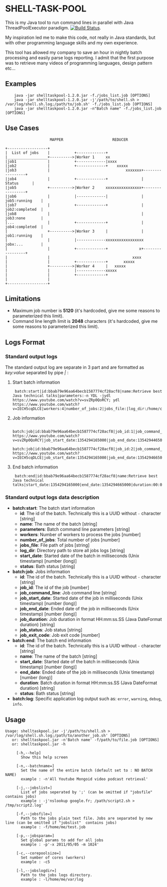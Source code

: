 # SHELL-TASK-POOL
This is my Java tool to run command lines in parallel with Java ThreadPoolExecutor paradigm. [![Build Status](https://secure.travis-ci.org/fenicks/shell-task-pool.png?branch=master)](http://travis-ci.org/fenicks/shell-task-pool).

My inspiration led me to make this code, not really in Java standards, but with other programming language skills and my own experience.

This tool has allowed my company to save an hour in nightly batch processing and easily parse logs reporting.
I admit that the first purpose was to retrieve many videos of programming languages, design pattern etc...

## Examples

        java -jar shelltaskpool-1.2.0.jar -f./jobs_list.job [OPTIONS]
        java -jar shelltaskpool-1.2.0.jar -j'/path/to/shell.sh > /var/log/shell.sh.log;/path/to/job.sh' -f./jobs_list.job [OPTIONS]
        java -jar shelltaskpool-1.2.0.jar -n"Batch name" -f./jobs_list.job [OPTIONS]

## Use Cases

                        MAPPER                      REDUCER

    +------------------+
    |  List of jobs    |           +-------------+
    |__________________+---------->|Worker 1     xx
    |job1              |           +-------------|xxxx
    |job2              |           +-------------+    xxxxx
    |job3              |                                  xxxxxxx+-----------------+
    |job4              |           +-------------+               |     Status      |
    |job5              +---------->|Worker 2     xxxxxxxxxxxxxxxx+-----------------+
    |job6              |           |-------------|               | job5:running    |
    |job7              |           +-------------+               | job2:completed  |
    |job8              |                                         | job3:none       |
    |...               |           +-------------+               | job4:completed  |
    |                  +---------->|Worker 3     |               | job1:running    |
    |                  |           |-------------xxxxxxxxxxxxxxxxx jobx:...        |
    |                  |           +-------------+              x+-----------------+
    |                  |                                     xxxx
    |                  |           +-------------+       xxxxx
    |                  +---------->|Worker 4     |   xxxxx
    |                  |           |-------------xxxxx
    |                  |           +-------------+
    |                  |
    +------------------+

## Limitations
* Maximum job number is **5120** (it's hardcoded, give me some reasons to parameterized this limit).
* Command line length limit is **2048** characters (it's hardcoded, give me some reasons to parameterized this limit).

## Logs Format
### Standard output logs
The standard output log are separate in 3 part and are formatted as *key:value* separated by pipe *|* :

1. Start batch information

        batch:start|id:bbab79e96aa64becb1587774cf28acf8|name:Retrieve best Java technical talks|parameters:-n YDL -jydl https://www.youtube.com/watch?v=svZRp0QoRCY; ydl https://www.youtube.com/watch?v=IECH5cqDLCE|workers:4|number_of_jobs:2|jobs_file:|log_dir:/home/christian/tmp/log|start_date:1354294165000|status:STARTED

2. Job information

        batch:job|id:bbab79e96aa64becb1587774cf28acf8|job_id:1|job_command_line:ydl https://www.youtube.com/watch?v=svZRp0QoRCY|job_start_date:1354294165000|job_end_date:1354294465000|job_duration:00:05:00.000|job_status:COMPLETED|job_exit_code:0
        batch:job|id:bbab79e96aa64becb1587774cf28acf8|job_id:2|job_command_line:ydl https://www.youtube.com/watch?v=IECH5cqDLCE|job_start_date:1354294165000|job_end_date:1354294665000|job_duration:00:08:20.000|job_status:COMPLETED|job_exit_code:0

3. End batch information

        batch:end|id:bbab79e96aa64becb1587774cf28acf8|name:Retrieve best Java technical talks|start_date:1354294165000|end_date:1354294665000|duration:00:08:20.000|status:COMPLETED

### Standard output logs data description

* **batch:start**: The batch start information
    * **id**: The id of the batch. Technically this is a UUID without `-` character [string]
    * **name**: The name of the batch [string]
    * **parameters**: Batch command line parameters [string]
    * **workers**: Number of workers to process the jobs [number]
    * **number\_of\_jobs**: Total number of jobs [number]
    * **jobs\_file**: File path of jobs [string]
    * **log\_dir**: Directory path to store all jobs logs [string]
    * **start\_date**: Started date of the batch in milliseconds (Unix timestamp) [number (long)]
    * **status**: Bath status [string]
* **batch:job**: Jobs information
    * **id**: The id of the batch. Technically this is a UUID without `-` character [string]
    * **job\_id**: The id of the job [number]
    * **job\_command\_line**: Job command line [string]
    * **job\_start\_date**: Started date of the job in milliseconds (Unix timestamp) [number (long)]
    * **job\_end\_date**: Ended date of the job in milliseconds (Unix timestamp) [number (long)]
    * **job\_duration**: Job duration in format HH:mm:ss.SS (Java DateFormat duration) [string]
    * **job\_status**: Job status [string]
    * **job\_exit\_code**: Job exit code [number]
* **batch:end**: The batch end information
    * **id**: The id of the batch. Technically this is a UUID without `-` character [string]
    * **name**: The name of the batch [string]
    * **start\_date**: Started date of the batch in milliseconds (Unix timestamp) [number (long)]
    * **end\_date**: Ended date of the job in milliseconds (Unix timestamp) [number (long)]
    * **duration**: Batch duration in format HH:mm:ss.SS (Java DateFormat duration) [string]
    * **status**: Bath status [string]
* **batch:log**: Specific application log output such as: `error`, `warning`, `debug`, `info`.

## Usage

    Usage: shelltaskpool.jar -j'/path/to/shell.sh > /var/log/shell.sh.log;/path/to/another_job.sh' [OPTIONS]
       or: shelltaskpool.jar -n'Batch name' -f/path/to/file.job [OPTIONS]
       or: shelltaskpool.jar -h

         [-h,--help]
       	   Show this help screen

         [-n,--batchname=]
       	   Set the name of the entire batch (default set to : NO BATCH NAME)
       	   example : -n'All Youtube Mongoid video podcast retrieval'

         [-j,--jobslist=]
       	   List of jobs seperated by ';' (can be omitted if "jobsfile"  contains jobs)
       	   example : -j'nslookup google.fr; /path/script2.sh > /tmp/script2.log'

         [-f,--jobsfile=]
       	   Path to the jobs plain text file. Jobs are separated by new line (can be omitted if "jobslist"  contains jobs)
       	   example : -f/home/me/test.job

         [-p,--jobsparam=]
       	   Set global params to add for all jobs
       	   example : -p'-x 2011/05/05 -m 1024'

         [-c,--corepoolsize=]
       	   Set number of cores (workers)
       	   example : -c5

         [-l,--jobslogdir=]
       	   Path to the jobs logs directory.
       	   example : -l/home/me/var/log
